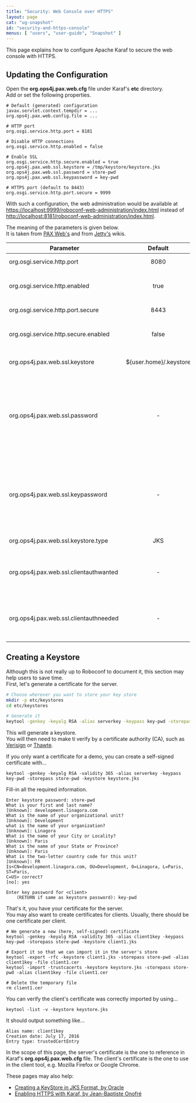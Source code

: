 ```yaml
---
title: "Security: Web Console over HTTPS"
layout: page
cat: "ug-snapshot"
id: "security-and-https-console"
menus: [ "users", "user-guide", "Snapshot" ]
---
```


This page explains how to configure Apache Karaf to secure the web console with HTTPS.


## Updating the Configuration

Open the **org.ops4j.pax.web.cfg** file under Karaf's **etc** directory.  
Add or set the following properties.

```properties
# Default (generated) configuration
javax.servlet.context.tempdir = ...
org.ops4j.pax.web.config.file = ...

# HTTP port
org.osgi.service.http.port = 8181

# Disable HTTP connections
org.osgi.service.http.enabled = false

# Enable SSL
org.osgi.service.http.secure.enabled = true
org.ops4j.pax.web.ssl.keystore = /tmp/keystore/keystore.jks
org.ops4j.pax.web.ssl.password = store-pwd
org.ops4j.pax.web.ssl.keypassword = key-pwd

# HTTPS port (default to 8443)
org.osgi.service.http.port.secure = 9999
```

With such a configuration, the web administration would be available at 
[https://localhost:9999/roboconf-web-administration/index.html](https://localhost:9999/roboconf-web-administration/index.html)
instead of [http://localhost:8181/roboconf-web-administration/index.html](http://localhost:8181/roboconf-web-administration/index.html).

The meaning of the parameters is given below.  
It is taken from [PAX Web's](https://ops4j1.jira.com/wiki/display/paxweb/SSL+Configuration#SSLConfiguration-ssl)
and from [Jetty's](https://wiki.eclipse.org/Jetty/Howto/Secure_Passwords) wikis.

| Parameter | Default | Description |
| --------- | :-----: | :---------- |
| org.osgi.service.http.port | 8080 | The HTTP port. |
| org.osgi.service.http.enabled | true | Whether HTTP connections are enabled. |
| org.osgi.service.http.port.secure | 8443 | The HTTPS port. |
| org.osgi.service.http.secure.enabled | false | Whether HTTPS connections are enabled. |
| org.ops4j.pax.web.ssl.keystore | ${user.home}/.keystore | The path to the key store to be used. |
| org.ops4j.pax.web.ssl.password | - | The password used for key store integrity check. The value can be in plain text or obfuscated ( starting with OBF: ) as described on [Jetty's wiki](https://wiki.eclipse.org/Jetty/Howto/Secure_Passwords). |
| org.ops4j.pax.web.ssl.keypassword | - | The password used for key store. The value can be in plain text or obfuscated ( starting with OBF: ) as described on [Jetty's wiki](https://wiki.eclipse.org/Jetty/Howto/Secure_Passwords). |
| org.ops4j.pax.web.ssl.keystore.type | JKS | The key store type. |
| org.ops4j.pax.web.ssl.clientauthwanted | - | Set to **true** if certificate-based client authentication at the server is **wanted**. |
| org.ops4j.pax.web.ssl.clientauthneeded | - | Set to **true** if certificate-based client authentication at the server is **required**. |


## Creating a Keystore

Although this is not really up to Roboconf to document it, this section may help users to save time.  
First, let's generate a certificate for the server.

```bash
# Choose wherever you want to store your key store
mkdir -p etc/keystores
cd etc/keystores

# Generate it
keytool -genkey -keyalg RSA -alias serverkey -keypass key-pwd -storepass store-pwd -keystore keystore.jks
```

This will generate a keystore.  
You will then need to make ti verify by a certificate authority (CA), such as [Verisign](http://www.verisign.com)
or [Thawte](http://www.thawte.com).

If you only want a certificate for a demo, you can create a self-signed certificate with...

```
keytool -genkey -keyalg RSA -validity 365 -alias serverkey -keypass key-pwd -storepass store-pwd -keystore keystore.jks
```

Fill-in all the required information.

```
Enter keystore password: store-pwd
What is your first and last name?
[Unknown]: development.linagora.com
What is the name of your organizational unit?
[Unknown]: Development
what is the name of your organization?
[Unknown]: Linagora
What is the name of your City or Locality?
[Unknown]: Paris
What is the name of your State or Province?
[Unknown]: Paris
What is the two-letter country code for this unit?
[Unknown]: FR
Is<CN=development.linagora.com, OU=Development, O=Linagora, L=Paris, ST=Paris, 
C=US> correct?
[no]: yes

Enter key password for <client>
    (RETURN if same as keystore password): key-pwd
```

That's it, you have your certificate for the server.  
You may also want to create certificates for clients. Usually, there should be one certificate per client.

```properties
# We generate a new (here, self-signed) certificate
keytool -genkey -keyalg RSA -validity 365 -alias client1key -keypass key-pwd -storepass store-pwd -keystore client1.jks

# Export it so that we can import it in the server's store
keytool -export -rfc -keystore client1.jks -storepass store-pwd -alias client1key -file client1.cer
keytool -import -trustcacerts -keystore keystore.jks -storepass store-pwd -alias client1key -file client1.cer

# Delete the temporary file
rm client1.cer
```

You can verify the client's certificate was correctly imported by using...

```
keytool -list -v -keystore keystore.jks
```

It should output something like...

```
Alias name: client1key
Creation date: July 17, 2016
Entry type: trustedCertEntry
```

In the scope of this page, the server's certificate is the one to reference in Karaf's **org.ops4j.pax.web.cfg** file.
The client's certificate is the one to use in the client tool, e.g. Mozilla Firefox or Google Chrome.

These pages may also help:

* [Creating a KeyStore in JKS Format, by Oracle](https://docs.oracle.com/cd/E19509-01/820-3503/ggfen/index.html)
* [Enabling HTTPS with Karaf, by Jean-Baptiste Onofré](http://blog.nanthrax.net/2012/12/how-to-enable-https-certificate-client-auth-with-karaf/)
